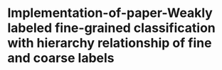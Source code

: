 # Implementation-of-paper-Weakly labeled fine-grained classification with hierarchy relationship of fine and coarse labels
